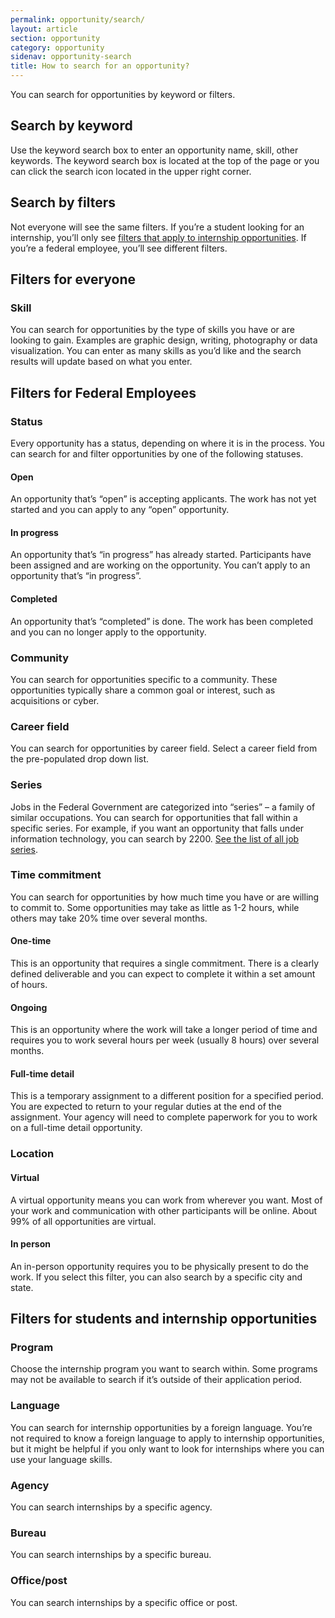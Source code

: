 ```yaml
---
permalink: opportunity/search/
layout: article
section: opportunity
category: opportunity
sidenav: opportunity-search
title: How to search for an opportunity?
---
```


You can search for opportunities by keyword or filters.
## Search by keyword
Use the keyword search box to enter an opportunity name, skill, other keywords. The keyword search box is located at the top of the page or you can click the search icon located in the upper right corner.

## Search by filters
Not everyone will see the same filters. If you’re a student looking for an internship, you’ll only see [filters that apply to internship opportunities](#filters-for-students-and-internship-opportunities).  If you’re a federal employee, you’ll see different filters.

## Filters for everyone

### Skill
You can search for opportunities by the type of skills you have or are looking to gain. Examples are graphic design, writing, photography or data visualization. You can enter as many skills as you’d like and the search results will update based on what you enter. 

## Filters for Federal Employees

### Status
Every opportunity has a status, depending on where it is in the process. You can search for and filter opportunities by one of the following statuses.

#### Open
An opportunity that’s “open” is accepting applicants. The work has not yet started and you can apply to any “open” opportunity.

#### In progress
An opportunity that’s “in progress” has already started.  Participants have been assigned and are working on the opportunity.  You can’t apply to an opportunity that’s “in progress”. 

#### Completed
An opportunity that’s “completed” is done.  The work has been completed and you can no longer apply to the opportunity.

### Community
You can search for opportunities specific to a community.  These opportunities typically share a common goal or interest, such as acquisitions or cyber.

### Career field
You can search for opportunities by career field.  Select a career field from the pre-populated drop down list.  

### Series
Jobs in the Federal Government are categorized into “series” – a family of similar occupations. You can search for opportunities that fall within a specific series. For example, if you want an opportunity that falls under information technology, you can search by 2200. [See the list of all job series](https://www.opm.gov/policy-data-oversight/classification-qualifications/classifying-general-schedule-positions/#url=Standards).

### Time commitment
You can search for opportunities by how much time you have or are willing to commit to. Some opportunities may take as little as 1-2 hours, while others may take 20% time over several months. 

#### One-time
This is an opportunity that requires a single commitment. There is a clearly defined deliverable and you can expect to complete it within a set amount of hours. 

#### Ongoing
This is an opportunity where the work will take a longer period of time and requires you to work several hours per week (usually 8 hours) over several months.

#### Full-time detail
This is a temporary assignment to a different position for a specified period. You are expected to return to your regular duties at the end of the assignment.  Your agency will need to complete paperwork for you to work on a full-time detail opportunity. 

### Location

#### Virtual
A virtual opportunity means you can work from wherever you want. Most of your work and communication with other participants will be online. About 99% of all opportunities are virtual.

#### In person
An in-person opportunity requires you to be physically present to do the work. If you select this filter, you can also search by a specific city and state.

## Filters for students and internship opportunities

### Program
Choose the internship program you want to search within. Some programs may not be available to search if it’s outside of their application period.

### Language
You can search for internship opportunities by a foreign language. You’re not required to know a foreign language to apply to internship opportunities, but it might be helpful if you only want to look for internships where you can use your language skills.

### Agency
You can search internships by a specific agency. 

### Bureau
You can search internships by a specific bureau.

### Office/post
You can search internships by a specific office or post.

